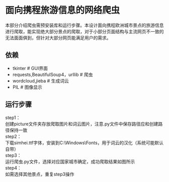# 面向携程旅游信息的网络爬虫
本部分介绍爬虫需预安装库和运行步骤。本设计面向携程欧洲城市景点的旅游信息进行爬取，能实现绝大部分景点的爬取，对于小部分页面结构与主流网页不一致的无法面面俱到，但针对大部分网页能满足用户的需求。
## 依赖
* tkinter # GUI界面
* requests,BeautifulSoup4，urllib # 爬虫
* wordcloud,jieba # 生成词云
* PIL # 图像显示
## 运行步骤
step1：<br>
创建picture文件夹存放爬取图片和词云图片，注意.py文件中保存路径应和创建路径保持一致<br>
step2：<br>
下载simhei.ttf字体，安装到C:\Windows\Fonts，用于词云的汉化（系统可能默认自带）<br>
step3：<br>
运行爬虫.py文件，选择对应国家城市确定，成功爬取结果如图所示<br>
step4：<br>
如需选择其他景点，重复step3操作<br>

